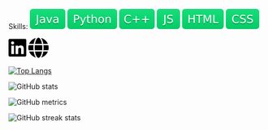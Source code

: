 
Skills:  ![Java](icons/lang/Java.svg)  ![Python](icons/lang/Python.svg)  ![C++](icons/lang/CPP.svg)  ![JS](icons/lang/JS.svg)  ![HTML](icons/lang/HTML.svg)  ![CSS](icons/lang/CSS.svg)

[<img src='icons/org/linkedin.svg' alt='linkedin' height='40'>](https://www.linkedin.com/in/prateek-ganguli/)  [<img src='icons/org/globe.svg' alt='website' height='40'>](pganguli.github.io)

[![Top Langs](https://github-readme-stats.vercel.app/api/top-langs/?username=pganguli&bg_color=0C0C91&text_color=05E273&title_color=05E273&border_color=05E273)](https://github.com/pganguli/github-readme-stats)

![GitHub stats](https://github-readme-stats.vercel.app/api?username=pganguli&show_icons=true&bg_color=0C0C91&text_color=05E273&title_color=05E273&border_color=05E273)

![GitHub metrics](https://metrics.lecoq.io/pganguli)

![GitHub streak stats](https://github-readme-streak-stats.herokuapp.com/?user=pganguli&theme=dark&&date_format=M%20j%5B%2C%20Y%5D&background=0C0C91&border=198754&ring=198754&fire=198754&currStreakLabel=198754)
